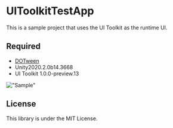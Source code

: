 # UIToolkitTestApp

This is a sample project that uses the UI Toolkit as the runtime UI.

## Required

- [DOTween](https://assetstore.unity.com/packages/tools/animation/dotween-hotween-v2-27676)
- Unity2020.2.0b14.3668
- UI Toolkit 1.0.0-preview.13

!["Sample"](https://camo.qiitausercontent.com/12a09c5d02a2bc90e37b065ee7451206d18bc8b7/68747470733a2f2f71696974612d696d6167652d73746f72652e73332e61702d6e6f727468656173742d312e616d617a6f6e6177732e636f6d2f302f3332383737312f34363035313438342d306364342d626366622d323665362d6639343833353162616163352e676966)

## License

This library is under the MIT License.